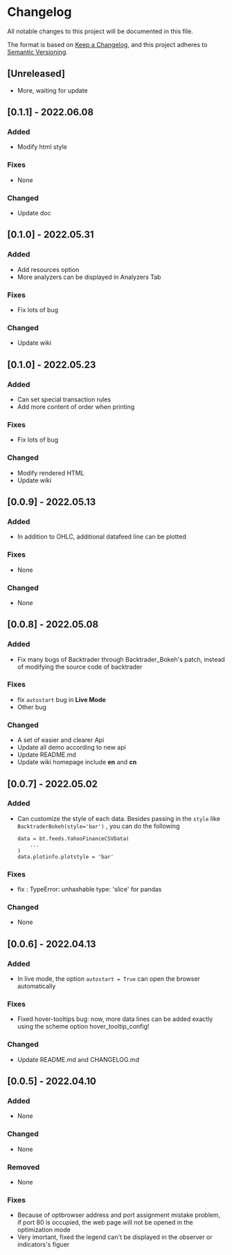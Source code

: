 # Changelog
All notable changes to this project will be documented in this file.

The format is based on [Keep a Changelog](https://keepachangelog.com/en/1.0.0/),
and this project adheres to [Semantic Versioning](https://semver.org/spec/v2.0.0.html).

## [Unreleased]
- More, waiting for update

## [0.1.1] - 2022.06.08
### Added
- Modify html style

### Fixes
- None

### Changed
- Update doc

## [0.1.0] - 2022.05.31
### Added
- Add resources option
- More analyzers can be displayed in Analyzers Tab

### Fixes
- Fix lots of bug

### Changed
- Update wiki

## [0.1.0] - 2022.05.23
### Added
- Can set special transaction rules
- Add more content of order when printing

### Fixes  
- Fix lots of bug

### Changed
- Modify rendered HTML
- Update wiki

## [0.0.9] - 2022.05.13
### Added
- In addition to OHLC, additional datafeed line can be plotted

### Fixes  
- None

### Changed
- None

## [0.0.8] - 2022.05.08
### Added
- Fix many bugs of Backtrader through Backtrader_Bokeh's patch, instead of modifying the source code of backtrader

### Fixes  
- fix `autostart` bug in **Live Mode**
- Other bug

### Changed
- A set of easier and clearer Api 
- Update all demo according to new api
- Update README.md
- Update wiki homepage include **en** and **cn**

## [0.0.7] - 2022.05.02
### Added
- Can customize the style of each data. Besides passing in the `style`  like `BacktraderBokeh(style='bar')` , you can do the following
    ```
    data = bt.feeds.YahooFinanceCSVData(
        ...
    )
    data.plotinfo.plotstyle = 'bar'    
    ```

### Fixes  
- fix : TypeError: unhashable type: 'slice' for pandas

### Changed
- None

## [0.0.6] - 2022.04.13
### Added
- In live mode,  the option `autostart = True`  can open the browser automatically

### Fixes  
- Fixed hover-tooltips bug: now, more data lines can be added exactly using the scheme option hover_tooltip_config!

### Changed
- Update README.md and CHANGELOG.md

## [0.0.5] - 2022.04.10
### Added
- None

### Changed
- None

### Removed
- None
  
### Fixes
- Because of optbrowser address and port assignment mistake problem, if port 80 is occupied, the web page will not be opened in the optimization mode
- Very imortant, fixed the legend can't be displayed in the observer or indicators's figuer
